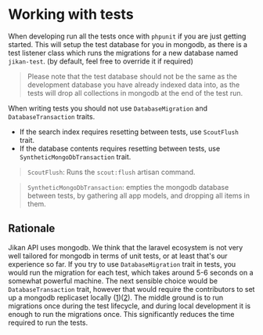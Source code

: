 # Working with tests

When developing run all the tests once with `phpunit` if you are just getting started.
This will setup the test database for you in mongodb, as there is a test listener class which runs the migrations
for a new database named `jikan-test`. (by default, feel free to override it if required)

> Please note that the test database should not be the same as the development database you have already indexed data into, as
> the tests will drop all collections in mongodb at the end of the test run.

When writing tests you should not use `DatabaseMigration` and `DatabaseTransaction` traits.  
- If the search index requires resetting between tests, use `ScoutFlush` trait.   
- If the database contents requires resetting between tests, use `SyntheticMongoDbTransaction` trait.

> `ScoutFlush`: Runs the `scout:flush` artisan command.

> `SyntheticMongoDbTransaction`: empties the mongodb database between tests,
> by gathering all app models, and dropping all items in them.


## Rationale
Jikan API uses mongodb. We think that the laravel ecosystem is not very well tailored for mongodb in terms of
unit tests, or at least that's our experience so far. If you try to use `DatabaseMigration` trait in tests,
you would run the migration for each test, which takes around 5-6 seconds on a somewhat powerful machine.
The next sensible choice would be `DatabaseTransaction` trait, however that would require the contributors to
set up a mongodb replicaset locally ([1](https://github.com/jenssegers/laravel-mongodb#transactions))([2](https://www.mongodb.com/docs/manual/core/transactions/)).
The middle ground is to run migrations once during the test lifecycle, and during local development it is enough to run the migrations once.
This significantly reduces the time required to run the tests.
